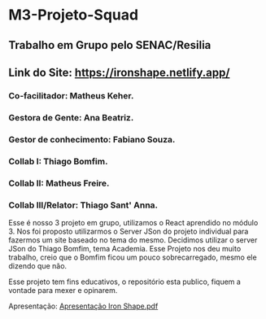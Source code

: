 # M3-Projeto-Squad

## Trabalho em Grupo pelo SENAC/Resilia
## Link do Site: https://ironshape.netlify.app/

### Co-facilitador: Matheus Keher.
### Gestora de Gente: Ana Beatriz.
### Gestor de conhecimento: Fabiano Souza.
### Collab I: Thiago Bomfim.
### Collab II: Matheus Freire.
### Collab III/Relator: Thiago Sant' Anna.

Esse é nosso 3 projeto em grupo, utilizamos o React aprendido no módulo 3.
Nos foi proposto utilizarmos o Server JSon do projeto individual para fazermos um site baseado no tema do mesmo. Decidimos utilizar o server JSon do Thiago Bomfim, tema Academia.
Esse Projeto nos deu muito trabalho, creio que o Bomfim ficou um pouco sobrecarregado, mesmo ele dizendo que não.

Esse projeto tem fins educativos, o repositório esta publico, fiquem a vontade para mexer e opinarem.

Apresentação: [Apresentação Iron Shape.pdf](https://github.com/LordTos/M3-Projeto-Squad/files/10208561/Apresentacao.Iron.Shape.pdf)
